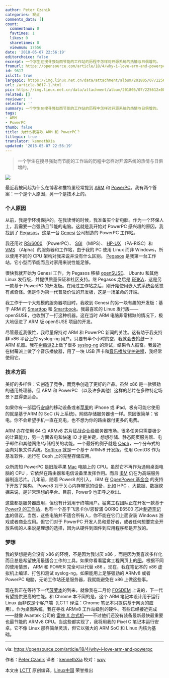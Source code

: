 ```yaml
---
author: Peter Czanik
categories: 观点
comments_data: []
count:
  commentnum: 0
  favtimes: 1
  likes: 0
  sharetimes: 0
  viewnum: 17556
date: '2018-05-07 22:56:19'
editorchoice: false
excerpt: 一个学生在搜寻强劲而节能的工作站的历程中怎样对开源系统的热情与日俱增的。
fromurl: https://opensource.com/article/18/4/why-i-love-arm-and-powerpc
id: 9617
islctt: true
largepic: https://img.linux.net.cn/data/attachment/album/201805/07/225612x088kg5dr5du15rd.jpg
url: /article-9617-1.html
pic: https://img.linux.net.cn/data/attachment/album/201805/07/225612x088kg5dr5du15rd.jpg.thumb.jpg
related: []
reviewer: ''
selector: ''
summary: 一个学生在搜寻强劲而节能的工作站的历程中怎样对开源系统的热情与日俱增的。
tags:
- ARM
- PowerPC
thumb: false
title: 为什么我喜欢 ARM 和 PowerPC？
titlepic: true
translator: kennethXia
updated: '2018-05-07 22:56:19'
---
```



> 
> 一个学生在搜寻强劲而节能的工作站的历程中怎样对开源系统的热情与日俱增的。
> 
> 
> 


![](/data/attachment/album/201805/07/225612x088kg5dr5du15rd.jpg)


最近我被问起为什么在博客和推特里经常提到 [ARM](https://en.wikipedia.org/wiki/ARM_architecture) 和 [PowerPC](https://en.wikipedia.org/wiki/PowerPC)。我有两个答案：一个是个人原因，另一个是技术上的。


### 个人原因


从前，我是学环境保护的。在我读博的时候，我准备买个新电脑。作为一个环保人士，我需要一台强劲且节能的电脑。这就是我开始对 PowerPC 感兴趣的原因，我找到了 [Pegasos](https://genesi.company/products/opendesktop)，这是一台 [Genesi](https://genesi.company/) 公司制造的 PowerPC 工作站。


我还用过 [RS/6000](https://en.wikipedia.org/wiki/RS/6000) （PowerPC）、 [SGI](https://en.wikipedia.org/wiki/Silicon_Graphics#Workstations) （MIPS）、 [HP-UX](https://en.wikipedia.org/wiki/HP-UX) （PA-RISC）和 [VMS](https://en.wikipedia.org/wiki/OpenVMS#Port_to_DEC_Alpha) （Alpha）的服务器和工作站，由于我的 PC 使用 Linux 而非 Windows，所以使用不同的 CPU 架构对我来说并没有什么区别。 [Pegasos](https://en.wikipedia.org/wiki/Pegasos) 是我第一台工作站，它小型而节能而且对家用来说性能足够。


很快我就开始为 Genesi 工作，为 Pegasos 移植 [openSUSE](https://www.opensuse.org/)、 Ubuntu 和其他 Linux 发行版，并提供质量保证和社区支持。继 Pegasos 之后是 [EFIKA](https://genesi.company/products/efika/5200b)，这是另一款基于 PowerPC 的开发板。在用过工作站之后，刚开始使用嵌入式系统会感觉有点奇怪。但是作为第一代普及价位的开发板，这是一场革命的开端。


我工作于一个大规模的服务器项目时，我收到 Genesi 的另一块有趣的开发板：基于 ARM 的 [Smarttop](https://genesi.company/products/efika) 和 [Smartbook](https://genesi.company/products/smartbook)。我最喜欢的 Linux 发行版——openSUSE，也收到了一打这种机器。这在当时 ARM 电脑非常稀缺的情况下，极大地促进了 ARM 版 openSUSE 项目的开发。


尽管最近我很忙，我尽量保持对 ARM 和 PowerPC 新闻的关注。这有助于我支持非 x86 平台上的 syslog-ng 用户。只要有半个小时的空，我就会去捣鼓一下 ARM 机器。我在[树莓派2](https://www.raspberrypi.org/products/raspberry-pi-2-model-b/)上做了很多 [syslog-ng](https://syslog-ng.com/open-source-log-management) 的测试，结果令人振奋。我最近在树莓派上做了个音乐播放器，用了一块 USB 声卡和[音乐播放守护进程](https://www.musicpd.org/)，我经常使用它。


### 技术方面


美好的多样性：它创造了竞争，而竞争创造了更好的产品。虽然 x86 是一款强劲的通用处理器，但 ARM 和 PowerPC （以及许多其他）这样的芯片在多种特定场景下显得更适合。


如果你有一部运行[安卓](https://www.android.com/)的移动设备或者[苹果](http://www.apple.com/)的 iPhone 或 iPad，极有可能它使用的就是基于ARM 的 SoC (片上系统)。网络存储服务器也一样。原因很简单：省电。你不会希望手机一直在充电，也不想为你的路由器付更多的电费。


ARM 亦在使用 64 位 ARMv8 芯片征战企业级服务器市场。很多任务只需要极少的计算能力，另一方面省电和快速 IO 才是关键，想想存储、静态网页服务器、电子邮件和其他网络/存储相关的功能。一个最好的例子就是 [Ceph](http://ceph.com/)，一个分布式的面向对象文件系统。[SoftIron](http://softiron.co.uk/) 就是一个基于 ARMv8 开发版，使用 CentOS 作为基准软件，运行在 Ceph 上的完整存储应用。


众所周知 PowerPC 是旧版苹果 [Mac](https://en.wikipedia.org/wiki/Power_Macintosh) 电脑上的 CPU。虽然它不再作为通用桌面电脑的 CPU ，它依然在路由器和电信设备里发挥作用。而且 [IBM](https://www.ibm.com/us-en/) 仍在为高端服务器制造芯片。几年前，随着 Power8 的引入， IBM 在 [OpenPower 基金会](http://openpowerfoundation.org/) 的支持下开放了架构。 Power8 对于关心内存带宽的设备，比如 HPC 、大数据、数据挖掘来说，是非常理想的平台。目前，Power9 也正呼之欲出。


这些都是服务器应用，但也有计划用于终端用户。猛禽工程团队正在开发一款基于 [Power9 的工作站](https://www.raptorcs.com/TALOSII/)，也有一个基于飞思卡尔/恩智浦 QORIQ E6500 芯片[制造笔记本](http://www.powerpc-notebook.org/en/)的倡议。当然，这些电脑并不适合所有人，你不能在它们上面安装 Windows 游戏或者商业应用。但它们对于 PowerPC 开发人员和爱好者，或者任何想要完全开放系统的人来说是理想的选择，因为从硬件到固件到应用程序都是开放的。


### 梦想


我的梦想是完全没有 x86 的环境，不是因为我讨厌 x86 ，而是因为我喜欢多样化而且总是希望使用最适合工作的工具。如果你看看猛禽工程网页上的[图](https://secure.raptorengineering.com/TALOS/power_advantages.php)，根据不同的使用情景， ARM 和 POWER 完全可以代替 x86 。现在，我在笔记本的 x86 虚拟机上编译、打包和测试 syslog-ng。如果能用上足够强劲的 ARMv8 或者 PowerPC 电脑，无论工作站还是服务器，我就能避免在 x86 上做这些事。


现在我正在等待下一代[菠萝本](https://www.pine64.org/?page_id=3707)的到来，就像我在二月份 [FOSDEM](https://fosdem.org/2018/) 上说的，下一代有望提供更高的性能。和 Chrome 本不同的是，这个 ARM 笔记本设计用于运行 Linux 而非仅是个客户端（LCTT 译注：Chrome 笔记本只提供基于网页的应用）。作为桌面系统，我在寻找 ARMv8 工作站级别的硬件。有些已经接近完成——就像 Avantek 公司的 [雷神 X 台式机](https://www.avantek.co.uk/store/avantek-32-core-cavium-thunderx-arm-desktop.html)——不过他们还没有装备最新最快最重要也最节能的 ARMv8 CPU。当这些都实现了，我将用我的 Pixel C 笔记本运行安卓。它不像 Linux 那样简单灵活，但它以强大的 ARM SoC 和 Linux 内核为基础。




---


via: <https://opensource.com/article/18/4/why-i-love-arm-and-powerpc>


作者：[Peter Czanik](https://opensource.com/users/czanik) 译者：[kennethXia](https://github.com/kennethXia) 校对：[wxy](https://github.com/wxy)


本文由 [LCTT](https://github.com/LCTT/TranslateProject) 原创编译，[Linux中国](https://linux.cn/) 荣誉推出